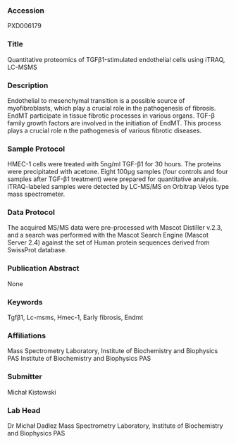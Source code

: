 ### Accession
PXD006179

### Title
Quantitative proteomics  of  TGFβ1-stimulated endothelial cells using iTRAQ, LC-MSMS

### Description
Endothelial to mesenchymal transition is a possible source of myofibroblasts, which play a crucial role in the pathogenesis of fibrosis. EndMT participate in tissue fibrotic processes in various organs. TGF-β family growth factors are involved in the initiation of EndMT. This process plays a crucial role  n the pathogenesis of various fibrotic diseases.

### Sample Protocol
HMEC-1 cells were treated with 5ng/ml TGF-β1 for 30 hours. The proteins were precipitated with acetone. Eight 100µg samples (four controls and four samples after TGF-β1 treatment) were prepared for quantitative analysis. iTRAQ-labeled samples were detected by LC-MS/MS on Orbitrap Velos type mass spectrometer.

### Data Protocol
The acquired MS/MS data were pre-processed with Mascot Distiller v.2.3, and a search was performed with the Mascot Search Engine (Mascot Server 2.4) against the set of Human protein sequences derived from SwissProt database.

### Publication Abstract
None

### Keywords
Tgfβ1, Lc-msms, Hmec-1, Early fibrosis, Endmt

### Affiliations
Mass Spectrometry Laboratory, Institute of Biochemistry and Biophysics PAS
Institute of Biochemistry and Biophysics PAS

### Submitter
Michał Kistowski

### Lab Head
Dr Michał Dadlez
Mass Spectrometry Laboratory, Institute of Biochemistry and Biophysics PAS



